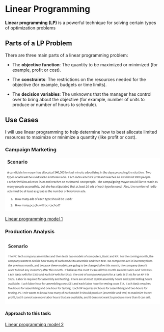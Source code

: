 # Linear Programming

**Linear programming (LP)** is a powerful technique for solving certain types of optimization problems

## Parts of a LP Problem

There are three main parts of a linear programming problem:

- The **objective function**: The quantity to be maximized or minimized (for example, profit or cost).
    
- The **constraints**: The restrictions on the resources needed for the objective (for example, budgets or time limits).
    
- The **decision variables**: The unknowns that the manager has control over to bring about the objective (for example, number of units to produce or number of hours to schedule).

## Use Cases

I will use linear programming to help determine how to best allocate limited resources to maximize or minimize a quantity (like profit or cost).

### Campaign Marketing

![Task1](/images/172401.png)

[Linear programming model 1](https://thurse1-my.sharepoint.com/:x:/g/personal/137890_office365works_net/EXAVfbAEMfxPlvel03J7GLoBHE770gS6s4MWDdwQYW7Grw?e=DKHbR9)

### Production Analysis  
![Task2](/images/20250124171623.png)


#### Approach to this task:
[Linear programming model 2](https://thurse1-my.sharepoint.com/:x:/g/personal/137890_office365works_net/EXKHnoGr8gdOgc9RHcppP4YBct-bb_BeC7Rct_hBFXRQZw?e=WbbtB0)
